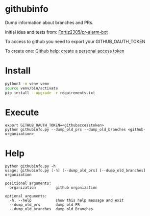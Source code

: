 # githubinfo #
Dump information about branches and PRs.

Initial idea and tests from: [Fortiz2305/pr-alarm-bot](https://github.com/Fortiz2305/pr-alarm-bot)

To access to github you need to export your GITHUB_OAUTH_TOKEN

To create one:
[Github help: create a personal access token](https://help.github.com/articles/creating-a-personal-access-token-for-the-command-line/)

# Install #
```sh
python3 -m venv venv
source venv/bin/activate
pip install --upgrade -r requirements.txt
```

# Execute #
```
export GITHUB_OAUTH_TOKEN=<githubaccesstoken>
python githubinfo.py --dump_old_prs --dump_old_branches <github-organization>
```

# Help #
```
python githubinfo.py -h
usage: githubinfo.py [-h] [--dump_old_prs] [--dump_old_branches] organization

positional arguments:
  organization         github organization

optional arguments:
  -h, --help           show this help message and exit
  --dump_old_prs       dump old PR
  --dump_old_branches  dump old Branches
```
